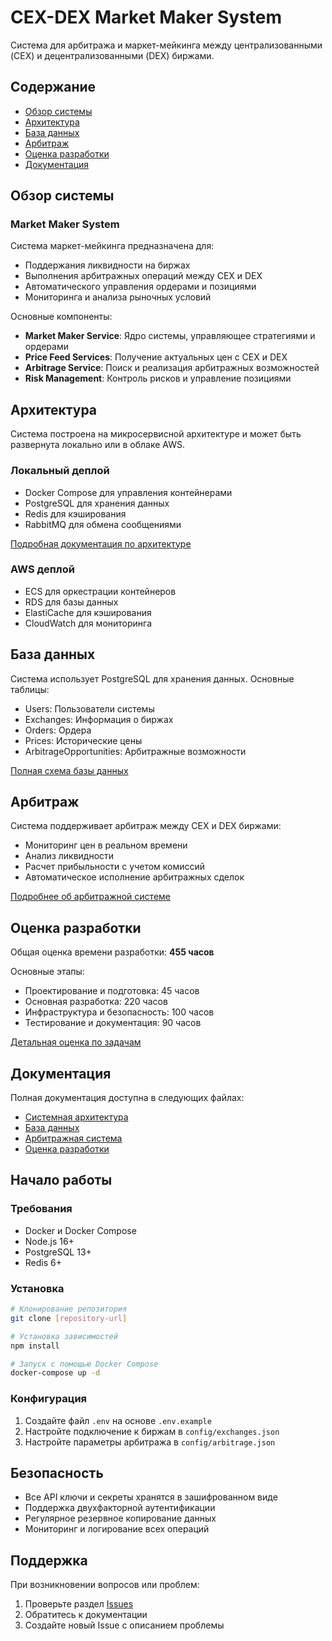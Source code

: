 # CEX-DEX Market Maker System

Система для арбитража и маркет-мейкинга между централизованными (CEX) и децентрализованными (DEX) биржами.

## Содержание

- [Обзор системы](#обзор-системы)
- [Архитектура](#архитектура)
- [База данных](#база-данных)
- [Арбитраж](#арбитраж)
- [Оценка разработки](#оценка-разработки)
- [Документация](#документация)

## Обзор системы

### Market Maker System

Система маркет-мейкинга предназначена для:
- Поддержания ликвидности на биржах
- Выполнения арбитражных операций между CEX и DEX
- Автоматического управления ордерами и позициями
- Мониторинга и анализа рыночных условий

Основные компоненты:
- **Market Maker Service**: Ядро системы, управляющее стратегиями и ордерами
- **Price Feed Services**: Получение актуальных цен с CEX и DEX
- **Arbitrage Service**: Поиск и реализация арбитражных возможностей
- **Risk Management**: Контроль рисков и управление позициями

## Архитектура

Система построена на микросервисной архитектуре и может быть развернута локально или в облаке AWS.

### Локальный деплой
- Docker Compose для управления контейнерами
- PostgreSQL для хранения данных
- Redis для кэширования
- RabbitMQ для обмена сообщениями

[Подробная документация по архитектуре](system.md)

### AWS деплой
- ECS для оркестрации контейнеров
- RDS для базы данных
- ElastiCache для кэширования
- CloudWatch для мониторинга

## База данных

Система использует PostgreSQL для хранения данных. Основные таблицы:

- Users: Пользователи системы
- Exchanges: Информация о биржах
- Orders: Ордера
- Prices: Исторические цены
- ArbitrageOpportunities: Арбитражные возможности

[Полная схема базы данных](DB.md)

## Арбитраж

Система поддерживает арбитраж между CEX и DEX биржами:

- Мониторинг цен в реальном времени
- Анализ ликвидности
- Расчет прибыльности с учетом комиссий
- Автоматическое исполнение арбитражных сделок

[Подробнее об арбитражной системе](arbitrage.md)

## Оценка разработки

Общая оценка времени разработки: **455 часов**

Основные этапы:
- Проектирование и подготовка: 45 часов
- Основная разработка: 220 часов
- Инфраструктура и безопасность: 100 часов
- Тестирование и документация: 90 часов

[Детальная оценка по задачам](estimate.md)

## Документация

Полная документация доступна в следующих файлах:
- [Системная архитектура](system.md)
- [База данных](DB.md)
- [Арбитражная система](arbitrage.md)
- [Оценка разработки](estimate.md)

## Начало работы

### Требования
- Docker и Docker Compose
- Node.js 16+
- PostgreSQL 13+
- Redis 6+

### Установка

```bash
# Клонирование репозитория
git clone [repository-url]

# Установка зависимостей
npm install

# Запуск с помощью Docker Compose
docker-compose up -d
```

### Конфигурация

1. Создайте файл `.env` на основе `.env.example`
2. Настройте подключение к биржам в `config/exchanges.json`
3. Настройте параметры арбитража в `config/arbitrage.json`

## Безопасность

- Все API ключи и секреты хранятся в зашифрованном виде
- Поддержка двухфакторной аутентификации
- Регулярное резервное копирование данных
- Мониторинг и логирование всех операций

## Поддержка

При возникновении вопросов или проблем:
1. Проверьте раздел [Issues](issues-url)
2. Обратитесь к документации
3. Создайте новый Issue с описанием проблемы